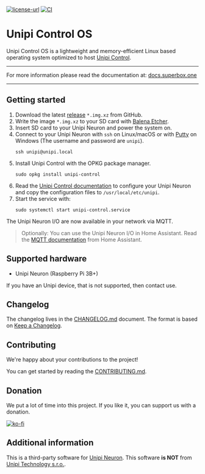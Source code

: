 [![license-url](https://img.shields.io/badge/license-Apache%202-yellowgreen)](https://opensource.org/license/apache-2-0/)
[![CI](https://github.com/superbox-dev/unipi-control-os/actions/workflows/ci.yml/badge.svg?branch=main)](https://github.com/superbox-dev/unipi-control-os/actions/workflows/ci.yml)

<!-- pitch start -->
# Unipi Control OS

Unipi Control OS is a lightweight and memory-efficient Linux based operating system optimized to host [Unipi Control](https://github.com/mh-superbox/unipi-control).
<!-- pitch end -->

---

For more information please read the documentation at:
[docs.superbox.one](https://docs.superbox.one)

---

<!-- quickstart start -->
## Getting started

1. Download the latest [release](https://github.com/superbox-dev/unipi-control-os/releases) `*.img.xz` from GitHub.
2. Write the image `*.img.xz` to your SD card with [Balena Etcher](https://www.balena.io/etcher).
3. Insert SD card to your Unipi Neuron and power the system on.
4. Connect to your Unipi Neuron with `ssh` on Linux/macOS or with [Putty](https://www.putty.org/) on Windows (The username and password are `unipi`).
   ```shell
   ssh unipi@unipi.local
   ```
5. Install Unipi Control with the OPKG package manager.
   ```shell
   sudo opkg install unipi-control
   ```
6. Read the [Unipi Control documentation](https://github.com/superbox-dev/unipi-control#configuration) to configure your Unipi Neuron and copy the configuration files to `/usr/local/etc/unipi`.
7. Start the service with:
   ```shell
   sudo systemctl start unipi-control.service
   ```

The Unipi Neuron I/O are now available in your network via MQTT.

> Optionally: You can use the Unipi Neuron I/O in Home Assistant. Read the [MQTT documentation](https://www.home-assistant.io/integrations/mqtt) from Home Assistant.

<!-- quickstart end -->

## Supported hardware

- Unipi Neuron (Raspberry Pi 3B+)

If you have an Unipi device, that is not supported, then contact use.

## Changelog

The changelog lives in the [CHANGELOG.md](CHANGELOG.md) document. The format is based on [Keep a Changelog](https://keepachangelog.com/en/1.0.0/).

## Contributing

We're happy about your contributions to the project!

You can get started by reading the [CONTRIBUTING.md](CONTRIBUTING.md).

<!-- donation start -->
## Donation

We put a lot of time into this project. If you like it, you can support us with a donation.

[![ko-fi](https://ko-fi.com/img/githubbutton_sm.svg)](https://ko-fi.com/F2F0KXO6D)
<!-- donation end -->

<!-- additional_info start -->
## Additional information

This is a third-party software for [Unipi Neuron](https://www.unipi.technology). This software **is NOT** from [Unipi Technology s.r.o.](https://www.unipi.technology). 
<!-- additional_info end -->
